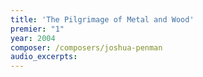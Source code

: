```yaml
---
title: 'The Pilgrimage of Metal and Wood'
premier: "1"
year: 2004
composer: /composers/joshua-penman
audio_excerpts: 
---
```


